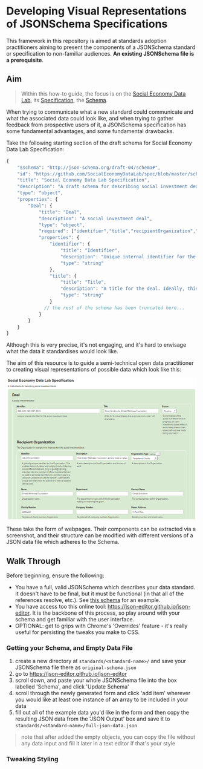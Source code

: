 # Developing Visual Representations of JSONSchema Specifications

This framework in this repository is aimed at standards adoption practitioners aiming to present the components of a JSONSchema standard or specification to non-familiar audiences. **An existing JSONSchema file is a prerequisite**.

## Aim

> Within this how-to guide, the focus is on the [Social Economy Data Lab](http://socialeconomydatalab.org/), its [Specification](http://spec.socialeconomydatalab.org/en/latest/), the [Schema](https://github.com/SocialEconomyDataLab/spec/blob/master/schema/schema.json).

When trying to communicate what a new standard could communicate and what the associated data could look like, and when trying to gather feedback from prospective users of it, a JSONSchema specification has some fundamental advantages, and some fundamental drawbacks.

Take the following starting section of the draft schema for Social Economy Data Lab Specification:

```js
{
    "$schema": "http://json-schema.org/draft-04/schema#",
    "id": "https://github.com/SocialEconomyDataLab/spec/blob/master/schema/schema.json",
    "title": "Social Economy Data Lab Specification",
    "description": "A draft schema for describing social investment deals",
    "type": "object",
    "properties": {
        "Deal": {
            "title": "Deal",
            "description": "A social investment deal",
            "type": "object",
            "required": ["identifier","title","recipientOrganization","arrangingOrganization","investments","dealDate"],
            "properties": {
                "identifier": {
                    "title": "Identifier",
                    "description": "Unique internal identifier for the social investment deal.",
                    "type": "string"
                },
                "title": {
                    "title": "Title",
                    "description": "A title for the deal. Ideally, this is concise and under 140 characters.",
                    "type": "string"
                }
              // the rest of the schema has been truncated here...  
            }
        }
    }
}
```

Although this is very precise, it's not engaging, and it's hard to envisage what the data it standardises would look like.

The aim of this resource is to guide a semi-technical open data practitioner to creating visual representations of possible data which look like this:

![media/schema_markedup_with_data](_media/schema_markedup_with_data.png)

These take the form of webpages. Their components can be extracted via a screenshot, and their structure can be modified with different versions of a JSON data file which adheres to the Schema.

## Walk Through

Before beginning, ensure the following:

* You have a full, valid JSONSchema which describes your data standard. It doesn't have to be final, but it must be functional (in that all of the references resolve, etc.). See [this schema](https://github.com/SocialEconomyDataLab/spec/blob/master/schema/schema.json) for an example.
* You have access too this online tool: https://json-editor.github.io/json-editor. It is the backbone of this process, so play around with your schema and get familiar with the user interface.
* OPTIONAL: get to grips with Chrome's 'Overrides' feature - it's really useful for persisting the tweaks you make to CSS.

### Getting your Schema, and Empty Data File

1. create a new directory at `standards/<standard-name>/` and save your JSONSchema file there as `original-schema.json`
2. go to https://json-editor.github.io/json-editor
3. scroll down, and paste your whole JSONSchema file into the box labelled 'Schema', and click 'Update Schema'
4. scroll through the newly generated form and click 'add item' wherever you would like at least one instance of an array to be included in your data
5. fill out all of the example data you'd like in the form and then copy the resulting JSON data from the 'JSON Output' box and save it to `standards/<standard-name>/full-json-data.json`
 > note that after added the empty objects, you can copy the file without any data input and fill it later in a text editor if that's your style

### Tweaking Styling
